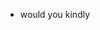 -  would you kindly

<!---
SinsamutQ/SinsamutQ is a ✨ special ✨ repository because its `README.md` (this file) appears on your GitHub profile.
You can click the Preview link to take a look at your changes.
--->
